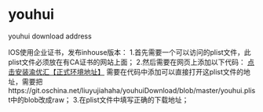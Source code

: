 # youhui
youhui download address

IOS使用企业证书，发布inhouse版本：
1.首先需要一个可以访问的plist文件，此plist文件必须放在有CA证书的网站上面；
2.然后需要在网页上添加以下代码：
		<a href='itms-services://?action=download-manifest&url=https://git.oschina.net/liuyujiahaha/youhuiDownload/raw/master/youhui_release.plist'>点击安装渝优汇【正式环境地址】</a> 
需要在代码中添加可以直接打开这plist文件的地址，需要把https://git.oschina.net/liuyujiahaha/youhuiDownload/blob/master/youhui.plist中的blob改成raw；
3.在plist文件中填写正确的下载地址；
